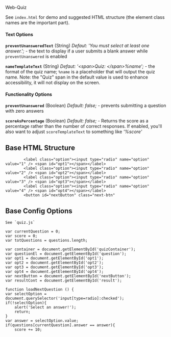 Web-Quiz

See `index.html` for demo and suggested HTML structure (the element class names are the important part).

#### Text Options

**`preventUnansweredText`** (String) *Defaut: 'You must select at least one answer.';* - the text to display if a user submits a blank answer while <code>preventUnanswered</code> is enabled

**`nameTemplateText`** (String) *Defaut:  '&lt;span&gt;Quiz: &lt;/span&gt;%name';* - the format of the quiz name; <code>%name</code> is a placeholder that will output the quiz name. Note: the "Quiz" span in the default value is used to enhance accessibility, it will not display on the screen.


#### Functionality Options

**`preventUnanswered`** (Boolean) *Default: false;* - prevents submitting a question with zero answers


**`scoreAsPercentage`** (Boolean) *Default: false;* - Returns the score as a percentage rather than the number of correct responses. If enabled, you'll also want to adjust <code>scoreTemplateText</code> to something like *'%score'*

## Base HTML Structure

            
            <label class="option"><input type="radio" name="option" value="1" /> <span id="opt1"></span></label>
            <label class="option"><input type="radio" name="option" value="2" /> <span id="opt2"></span></label>
            <label class="option"><input type="radio" name="option" value="3" /> <span id="opt3"></span></label>
            <label class="option"><input type="radio" name="option" value="4" /> <span id="opt4"></span></label>
            <button id="nextButton" class="next-btn" 

## Base Config Options

	See `quiz.js`

  	var currentQuestion = 0;
	var score = 0;
	var totQuestions = questions.length;

	var container = document.getElementById('quizContainer');
	var questionEl = document.getElementById('question');
	var opt1 = document.getElementById('opt1');
	var opt2 = document.getElementById('opt2');
	var opt3 = document.getElementById('opt3');
	var opt4 = document.getElementById('opt4');
	var nextButton = document.getElementById('nextButton');
	var resultCont = document.getElementById('result');

	function loadNextQuestion () {
    var selectOption = document.querySelector('input[type=radio]:checked');
    if(!selectOption){
        alert('Select an answer!');
        return;
    }
    var answer = selectOption.value;
    if(questions[currentQuestion].answer == answer){
        score += 10;


